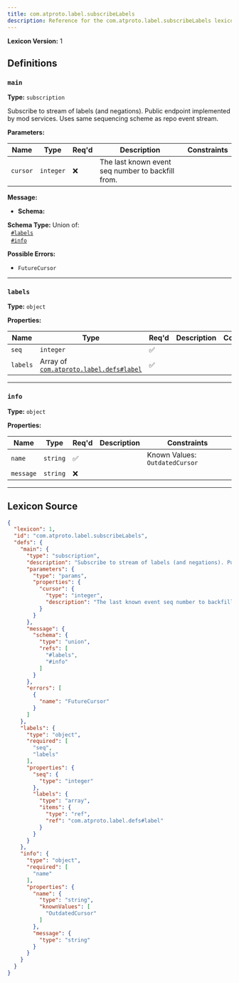 ```yaml
---
title: com.atproto.label.subscribeLabels
description: Reference for the com.atproto.label.subscribeLabels lexicon
---
```

**Lexicon Version:** 1

## Definitions

<a name="main"></a>
### `main`

**Type:** `subscription`

Subscribe to stream of labels (and negations). Public endpoint implemented by mod services. Uses same sequencing scheme as repo event stream.

**Parameters:**

| Name | Type | Req'd  | Description | Constraints |
|------|------|----------|-------------|-------------|
| `cursor` | `integer` | ❌  | The last known event seq number to backfill from. |  |
**Message:**

- **Schema:**

**Schema Type:** Union of:<br/>&nbsp;&nbsp;[`#labels`](#labels)<br/>&nbsp;&nbsp;[`#info`](#info)


**Possible Errors:**

- `FutureCursor`

---

<a name="labels"></a>
### `labels`

**Type:** `object`

**Properties:**

| Name | Type | Req'd  | Description | Constraints |
|------|------|----------|-------------|-------------|
| `seq` | `integer` | ✅  |  |  |
| `labels` | Array of [`com.atproto.label.defs#label`](lexicons/com/atproto/label/defs#label) | ✅  |  |  |

---

<a name="info"></a>
### `info`

**Type:** `object`

**Properties:**

| Name | Type | Req'd  | Description | Constraints |
|------|------|----------|-------------|-------------|
| `name` | `string` | ✅  |  | Known Values: `OutdatedCursor` |
| `message` | `string` | ❌  |  |  |

---

## Lexicon Source
```json
{
  "lexicon": 1,
  "id": "com.atproto.label.subscribeLabels",
  "defs": {
    "main": {
      "type": "subscription",
      "description": "Subscribe to stream of labels (and negations). Public endpoint implemented by mod services. Uses same sequencing scheme as repo event stream.",
      "parameters": {
        "type": "params",
        "properties": {
          "cursor": {
            "type": "integer",
            "description": "The last known event seq number to backfill from."
          }
        }
      },
      "message": {
        "schema": {
          "type": "union",
          "refs": [
            "#labels",
            "#info"
          ]
        }
      },
      "errors": [
        {
          "name": "FutureCursor"
        }
      ]
    },
    "labels": {
      "type": "object",
      "required": [
        "seq",
        "labels"
      ],
      "properties": {
        "seq": {
          "type": "integer"
        },
        "labels": {
          "type": "array",
          "items": {
            "type": "ref",
            "ref": "com.atproto.label.defs#label"
          }
        }
      }
    },
    "info": {
      "type": "object",
      "required": [
        "name"
      ],
      "properties": {
        "name": {
          "type": "string",
          "knownValues": [
            "OutdatedCursor"
          ]
        },
        "message": {
          "type": "string"
        }
      }
    }
  }
}
```
